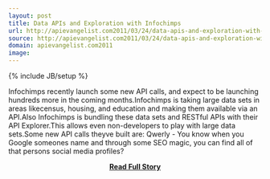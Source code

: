 ```yaml
---
layout: post
title: Data APIs and Exploration with Infochimps
url: http://apievangelist.com2011/03/24/data-apis-and-exploration-with-infochimps/
source: http://apievangelist.com2011/03/24/data-apis-and-exploration-with-infochimps/
domain: apievangelist.com2011
image: 
---
```

{% include JB/setup %}<p>Infochimps recently launch some new API calls, and expect to be launching hundreds more in the coming months.Infochimps is taking large data sets in areas likecensus, housing, and education and making them available via an API.Also Infochimps is bundling these data sets and RESTful APIs with their API Explorer.This allows even non-developers to play with large data sets.Some new API calls theyve built are: Qwerly - You know when you Google someones name and through some SEO magic, you can find all of that persons social media profiles?</p>
<center><p><a href="http://apievangelist.com2011/03/24/data-apis-and-exploration-with-infochimps/" style='padding:25px; font-sze:18px; font-weight: bold;'>Read Full Story</a></p></center>
